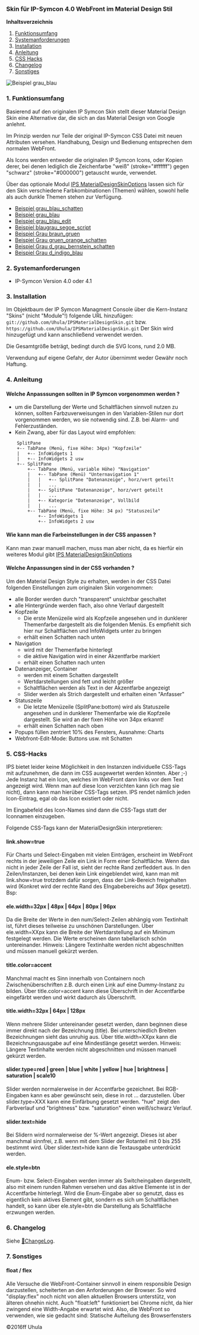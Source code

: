### Skin für IP-Symcon 4.0 WebFront im Material Design Stil

**Inhaltsverzeichnis**

1. [Funktionsumfang](#1-funktionsumfang)
2. [Systemanforderungen](#2-systemanforderungen)
3. [Installation](#3-installation)
4. [Anleitung](#4-anleitung)
5. [CSS Hacks](#5-css-hacks)
6. [Changelog](#6-changelog)
7. [Sonstiges](#7-sonstiges)

![Beispiel grau_blau](docs/grau_blau.png?raw=true)


### 1. Funktionsumfang
Basierend auf den originalen IP Symcon Skin stellt dieser Material Design Skin eine
Alternative dar, die sich an das Material Design von Google anlehnt.

Im Prinzip werden nur Teile der original IP-Symcon CSS Datei mit neuen Attributen
versehen. Handhabung, Design und Bedienung entsprechen dem normalen WebFront.

Als Icons werden entweder die originalen IP Symcon Icons, oder Kopien derer, bei denen lediglich die
Zeichenfarbe "weiß" (stroke="#ffffff") gegen "schwarz" (stroke="#000000") getauscht wurde, verwendet.

Über das optionale Modul [IPS MaterialDesignSkinOptions](https://github.com/Uhula/IPSMaterialDesignSkinOptions) lassen sich für den
Skin verschiedene Farbkombinationen (Themen) wählen, sowohl helle als auch dunkle Themen stehen zur Verfügung.

* [Beispiel grau_blau_schatten](docs/grau_blau_schatten.png?raw=true "grau_blau_schatten")
* [Beispiel grau_blau](docs/grau_blau.png?raw=true "Beispiel grau_blau")
* [Beispiel grau_blau_edit](docs/grau_blau_edit.png?raw=true "Beispiel grau_blau_edit")
* [Beispiel blaugrau_segoe_script](docs/blaugrau_segoe_script.png?raw=true "Beispiel blaugrau_segoe_script")
* [Beispiel Grau braun_gruen](docs/braun_gruen.png?raw=true "Beispiel braun_gruen")
* [Beispiel Grau gruen_orange_schatten](docs/gruen_orange_schatten.png?raw=true "Beispiel gruen_orange_schatten")
* [Beispiel Grau d_grau_bernstein_schatten](docs/d_grau_bernstein_schatten.png?raw=true "Beispiel d_grau_bernstein_schatten")
* [Beispiel Grau d_indigo_blau](docs/d_indigo_blau.png?raw=true "Beispiel d_indigo_blau")


### 2. Systemanforderungen
* IP-Symcon Version 4.0 oder 4.1


### 3. Installation
Im Objektbaum der IP Symcon Managment Console über die Kern-Instanz "Skins" (nicht "Module"!) folgende URL hinzufügen:
`git://github.com/Uhula/IPSMaterialDesignSkin.git` bzw. `https://github.com/Uhula/IPSMaterialDesignSkin.git`
Der Skin wird hinzugefügt und kann anschließend verwendet werden.

Die Gesamtgröße beträgt, bedingt durch die SVG Icons, rund 2.0 MB.

Verwendung auf eigene Gefahr, der Autor übernimmt weder Gewähr noch Haftung.

### 4. Anleitung

#### Welche Anpasssungen sollten in IP Symcon vorgenommen werden ?
* um die Darstellung der Werte und Schaltflächen sinnvoll nutzen zu können,
sollten Farbzuverweisungen in den Variablen-Stilen nur dort vorgenommen
werden, wo sie notwendig sind. Z.B. bei Alarm- und Fehlerzuständen.
* Kein Zwang, aber für das Layout wird empfohlen:

```
    SplitPane
    +-- TabPane (Menü, fixe Höhe: 34px) "Kopfzeile"
    |   +-- InfoWidgets 1  
    |   +-- InfoWidgets 2 usw  
    +-- SplitPane
        +-- TabPane (Menü, variable Höhe) "Navigation"
        |   +-- TabPane (Menü) "Unternavigation 1"
        |   |   +-- SplitPane "Datenanzeige", horz/vert geteilt
        |   |   ...
        |   +-- SplitPane "Datenanzeige", horz/vert geteilt
        |   |   ...
        |   +-- Kategorie "Datenanzeige", Vollbild
        |   |   ...
        +-- TabPane (Menü, fixe Höhe: 34 px) "Statuszeile"
            +-- InfoWidgets 1  
            +-- InfoWidgets 2 usw  
```

#### Wie kann man die Farbeinstellungen in der CSS anpassen ?
Kann man zwar manuell machen, muss man aber nicht, da es hierfür ein weiteres Modul
gibt [IPS MaterialDesignSkinOptions](https://github.com/Uhula/IPSMaterialDesignSkinOptions)

#### Welche Anpassungen sind in der CSS vorhanden ?
Um den Material Design Style zu erhalten, werden in der CSS Datei folgenden Einstellungen
zum originalen Skin vorgenommen:
* alle Border werden durch "transparent" unsichtbar geschaltet
* alle Hintergründe werden flach, also ohne Verlauf dargestellt
* Kopfzeile
  * Die erste Menüzeile wird als Kopfzeile angesehen und in dunklerer
    Themenfarbe dargestellt als die folgenden Menüs. Es empfiehlt sich hier nur
    Schaltflächen und InfoWidgets unter zu bringen    
  * erhält einen Schatten nach unten  
* Navigation
  * wird mit der Themenfarbe hinterlegt
  * die aktive Navigation wird in einer Akzentfarbe markiert
  * erhält einen Schatten nach unten  
* Datenanzeiger, Container
  * werden mit einem Schatten dargestellt
  * Wertdarstellungen sind fett und leicht größer
  * Schaltflächen werden als Text in der Akzentfarbe angezeigt
  * Slider werden als Strich dargestellt und erhalten einen "Anfasser"
* Statuszeile
  * Die letzte Menüzeile (SplitPane:bottom) wird als Statuszeile angesehen und in dunklerer
    Themenfarbe wie die Kopfzeile dargestellt. Sie wird an der fixen Höhe von 34px erkannt!   
  * erhält einen Schatten nach oben
* Popups füllen zentriert 10% des Fensters, Ausnahme: Charts
* Webfront-Edit-Mode: Buttons usw. mit Schatten

### 5. CSS-Hacks
IPS bietet leider keine Möglichkeit in den Instanzen individuelle CSS-Tags mit aufzunehmen,
die dann im CSS ausgewertet werden könnten.
Aber ;-)
Jede Instanz hat ein Icon, welches im WebFront dann links vor dem Text angezeigt wird. Wenn man
auf diese Icon verzichten kann (ich mag sie nicht), dann kann man hierüber CSS-Tags
setzen. IPS rendet nämlich jeden Icon-Eintrag, egal ob das Icon existiert oder nicht.

Im Eingabefeld des Icon-Names sind dann die CSS-Tags statt der Iconnamen einzugeben.

Folgende CSS-Tags kann der MaterialDesignSkin interpretieren:

#### link.show=true
Für Charts und Select-Eingaben mit vielen Einträgen, erscheint im WebFront rechts in
der jeweiligen Zeile ein Link in Form einer Schaltfläche. Wenn das nicht in jeder
Zeile der Fall ist, sieht der rechte Rand zerfleddert aus. In den Zeilen/Instanzen,
bei denen kein Link eingeblendet wird, kann man mit link.show=true trotzdem dafür sorgen,
dass der Link-Bereich freigehalten wird (Konkret wird der rechte Rand des EIngabebereichs
auf 36px gesetzt).
Bsp:

#### ele.width=32px | 48px | 64px | 80px | 96px
Da die Breite der Werte in den num/Select-Zeilen abhängig vom Textinhalt ist,
führt dieses teilweise zu unschönen Darstellungen. Über ele.width=XXpx kann die
Breite der Wertdarstellung auf ein Minimum festgelegt werden. Die Werte
erscheinen dann tabellarisch schön untereinander.
Hinweis: Längere Textinhalte werden nicht abgeschnitten und müssen manuell
gekürzt werden.

#### title.color=accent
Manchmal macht es Sinn innerhalb von Containern noch Zwischenüberschriften z.B.
durch einen Link auf eine Dummy-Instanz zu bilden. Über title.color=accent kann
diese Überschrift in der Accentfarbe eingefärbt werden und wirkt dadurch als
Überschrift.

#### title.width=32px | 64px | 128px
Wenn mehrere Slider untereinander gesetzt werden, dann beginnen diese immer direkt
nach der Bezeichnung (title). Bei unterschiedlich Breiten Bezeichnungen sieht
das unruhig aus. Über title.width=XXpx kann die Bezeichnungsausgabe auf eine
Mindestlänge gesetzt werden.
Hinweis: Längere Textinhalte werden nicht abgeschnitten und müssen manuell
gekürzt werden.

#### slider.type=red | green | blue | white | yellow | hue | brightness | saturation | scale10
Slider werden normalerweise in der Accentfarbe gezeichnet. Bei RGB-Eingaben kann
es aber gewünscht sein, diese in rot ... darzustellen. Über slider.type=XXX
kann eine Einfärbung gesetzt werden. "hue" zeigt den Farbverlauf und "brightness"
bzw. "saturation" einen weiß/schwarz Verlauf.

#### slider.text=hide
Bei Slidern wird normalerweise der %-Wert angezeigt. Dieses ist aber manchmal
sinnfrei, z.B. wenn mit dem Slider der Rotanteil mit 0 bis 255 bestimmt wird.
Über slider.text=hide kann die Textausgabe unterdrückt werden. 

#### ele.style=btn
Enum- bzw. Select-Eingaben werden immer als Switcheingaben dargestellt, also
mit einem runden Rahmen versehen und das aktive Elemente ist in der Accentfarbe
hinterlegt. Wird die Enum-Eingabe aber so genutzt, dass es eigentlich kein
aktives Element gibt, sondern es sich um Schaltflächen handelt, so kann über
ele.style=btn die Darstellung als Schaltfläche erzwungen werden.


### 6. Changelog
Siehe [:link:ChangeLog](./CHANGELOG.md).


### 7. Sonstiges
#### float / flex
Alle Versuche die WebFront-Container sinnvoll in einem responsible Design darzustellen,
scheiterten an den Anforderungen der Browser. So wird "display:flex" noch nicht von allen
aktuellen Browsers unterstütz, von älteren ohnehin nicht.
Auch "float:left" funktioniert bei Chrome nicht, da hier zwingend eine Width-Angabe erwartet
wird. Also, die WebFront so verwenden, wie sie gedacht sind: Statische Aufteilung des Browserfensters


:copyright:2016ff Uhula
